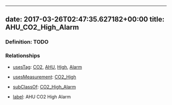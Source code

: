 
---
date: 2017-03-26T02:47:35.627182+00:00
title: AHU_CO2_High_Alarm
---
### Definition: TODO

### Relationships

* [usesTag](https://brickschema.org/schema/1.0/BrickFrame#usesTag): [CO2](https://brickschema.org/schema/1.0/BrickTag#CO2), [AHU](https://brickschema.org/schema/1.0/BrickTag#AHU), [High](https://brickschema.org/schema/1.0/BrickTag#High), [Alarm](https://brickschema.org/schema/1.0/BrickTag#Alarm)

* [usesMeasurement](https://brickschema.org/schema/1.0/BrickFrame#usesMeasurement): [CO2_High](https://brickschema.org/schema/1.0/Brick#CO2_High)

* [subClassOf](http://www.w3.org/2000/01/rdf-schema#subClassOf): [CO2_High_Alarm](https://brickschema.org/schema/1.0/Brick#CO2_High_Alarm)

* [label](http://www.w3.org/2000/01/rdf-schema#label): AHU CO2 High Alarm
